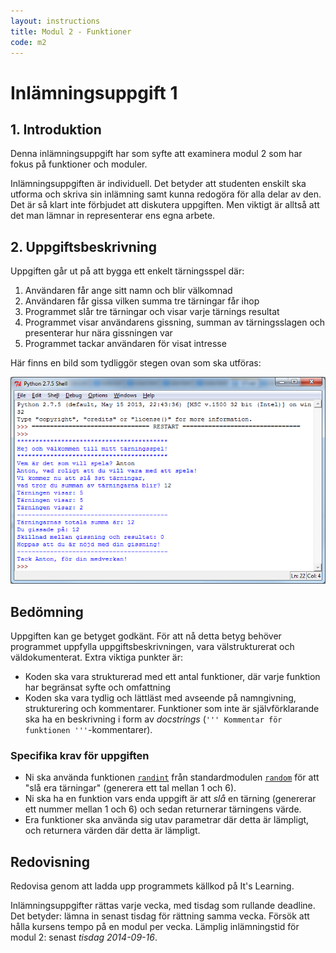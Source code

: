 ```yaml
---
layout: instructions
title: Modul 2 - Funktioner
code: m2
---
```


# Inlämningsuppgift 1

## 1. Introduktion

Denna inlämningsuppgift har som syfte att examinera modul 2 som har fokus på funktioner och moduler. 

Inlämningsuppgiften är individuell. Det betyder att studenten enskilt ska utforma och skriva sin inlämning samt kunna redogöra för alla delar av den. Det är så klart inte förbjudet att diskutera uppgiften. Men viktigt är alltså att det man lämnar in representerar ens egna arbete.

## 2. Uppgiftsbeskrivning

Uppgiften går ut på att bygga ett enkelt tärningsspel där:

1. Användaren får ange sitt namn och blir välkomnad
2. Användaren får gissa vilken summa tre tärningar får ihop
3. Programmet slår tre tärningar och visar varje tärnings resultat
4. Programmet visar användarens gissning, summan av tärningsslagen och presenterar hur nära gissningen var
5. Programmet tackar användaren för visat intresse

Här finns en bild som tydliggör stegen ovan som ska utföras:

![Idle](images/assignment.png)

## Bedömning

Uppgiften kan ge betyget godkänt. För att nå detta betyg behöver programmet uppfylla uppgiftsbeskrivningen, vara välstrukturerat och väldokumenterat. Extra viktiga punkter är:

- Koden ska vara strukturerad med ett antal funktioner, där varje funktion har begränsat syfte och omfattning
- Koden ska vara tydlig och lättläst med avseende på namngivning, strukturering och kommentarer. Funktioner som inte är självförklarande ska ha en beskrivning i form av _docstrings_ (`''' Kommentar för funktionen '''`-kommentarer).

### Specifika krav för uppgiften

- Ni ska använda funktionen [`randint`](https://docs.python.org/2/library/random.html#random.randint) från standardmodulen [`random`](https://docs.python.org/2/library/random.html) för att "slå era tärningar" (generera ett tal mellan 1 och 6).
- Ni ska ha en funktion vars enda uppgift är att _slå_ en tärning (genererar ett nummer mellan 1 och 6) och sedan returnerar tärningens värde.
- Era funktioner ska använda sig utav parametrar där detta är lämpligt, och returnera värden där detta är lämpligt.

## Redovisning

Redovisa genom att ladda upp programmets källkod på It's Learning.

Inlämningsuppgifter rättas varje vecka, med tisdag som rullande deadline. Det betyder: lämna in senast tisdag för rättning samma vecka. Försök att hålla kursens tempo på en modul per vecka. Lämplig inlämningstid för modul 2: senast _tisdag 2014-09-16_.


